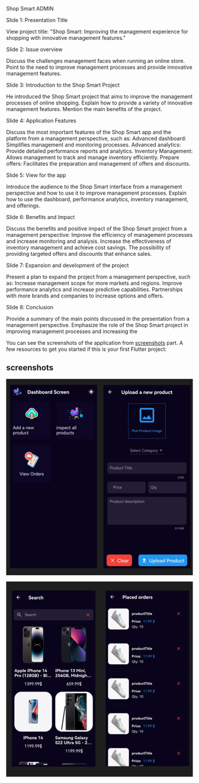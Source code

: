 Shop Smart ADMIN

Slide 1: Presentation Title

View project title: "Shop Smart: Improving the management experience for shopping with innovative management features."

Slide 2: Issue overview

Discuss the challenges management faces when running an online store. Point to the need to improve management processes and provide innovative management features.

Slide 3: Introduction to the Shop Smart Project

He introduced the Shop Smart project that aims to improve the management processes of online shopping. Explain how to provide a variety of innovative management features. Mention the main benefits of the project.

Slide 4: Application Features

Discuss the most important features of the Shop Smart app and the platform from a management perspective, such as:
Advanced dashboard: Simplifies management and monitoring processes.
Advanced analytics: Provide detailed performance reports and analytics.
Inventory Management: Allows management to track and manage inventory efficiently.
Prepare offers: Facilitates the preparation and management of offers and discounts.

Slide 5: View for the app

Introduce the audience to the Shop Smart interface from a management perspective and how to use it to improve management processes. Explain how to use the dashboard, performance analytics, inventory management, and offerings.

Slide 6: Benefits and Impact

Discuss the benefits and positive impact of the Shop Smart project from a management perspective:
Improve the efficiency of management processes and increase monitoring and analysis.
Increase the effectiveness of inventory management and achieve cost savings.
The possibility of providing targeted offers and discounts that enhance sales.

Slide 7: Expansion and development of the project

Present a plan to expand the project from a management perspective, such as:
Increase management scope for more markets and regions.
Improve performance analytics and increase predictive capabilities.
Partnerships with more brands and companies to increase options and offers.

Slide 8: Conclusion

Provide a summary of the main points discussed in the presentation from a management perspective. Emphasize the role of the Shop Smart project in improving management processes and increasing the


You can see the screenshots of the application from [screenshots](#screenshots) part.
A few resources to get you started if this is your first Flutter project:

## screenshots

![](screenshots/screen(1).png)


![](screenshots/screen(2).png)



